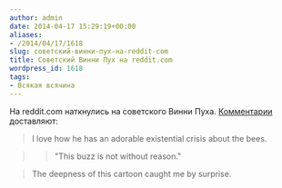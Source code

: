 ```yaml
---
author: admin
date: 2014-04-17 15:29:19+00:00
aliases:
- /2014/04/17/1618
slug: советский-винни-пух-на-reddit-com
title: Советский Винни Пух на reddit.com
wordpress_id: 1618
tags:
- Всякая всячина
---
```


На reddit.com наткнулись на советского Винни Пуха. [Комментарии](http://www.reddit.com/r/videos/comments/23925q/the_soviet_union_had_winnie_the_pooh_but_he_was/) доставляют:

> I love how he has an adorable existential crisis about the bees.

>> "This buzz is not without reason."

> The deepness of this cartoon caught me by surprise.
